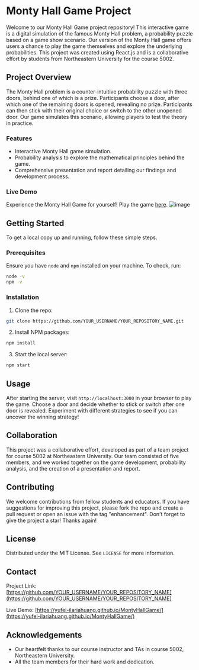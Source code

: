 
# Monty Hall Game Project

Welcome to our Monty Hall Game project repository! This interactive game is a digital simulation of the famous Monty Hall problem, a probability puzzle based on a game show scenario. Our version of the Monty Hall game offers users a chance to play the game themselves and explore the underlying probabilities. This project was created using React.js and is a collaborative effort by students from Northeastern University for the course 5002.

## Project Overview

The Monty Hall problem is a counter-intuitive probability puzzle with three doors, behind one of which is a prize. Participants choose a door, after which one of the remaining doors is opened, revealing no prize. Participants can then stick with their original choice or switch to the other unopened door. Our game simulates this scenario, allowing players to test the theory in practice.

### Features

- Interactive Monty Hall game simulation.
- Probability analysis to explore the mathematical principles behind the game.
- Comprehensive presentation and report detailing our findings and development process.

### Live Demo

Experience the Monty Hall Game for yourself! Play the game [here](https://yufei-ilariahuang.github.io/MontyHallGame/).
![image](https://github.com/yufei-ilariahuang/MontyHallGame/assets/129757476/d5aa94f1-144c-47de-9f63-b874806d35c7)


## Getting Started

To get a local copy up and running, follow these simple steps.

### Prerequisites

Ensure you have `node` and `npm` installed on your machine. To check, run:

```bash
node -v
npm -v
```

### Installation

1. Clone the repo:
```bash
git clone https://github.com/YOUR_USERNAME/YOUR_REPOSITORY_NAME.git
```
2. Install NPM packages:
```bash
npm install
```
3. Start the local server:
```bash
npm start
```

## Usage

After starting the server, visit `http://localhost:3000` in your browser to play the game. Choose a door and decide whether to stick or switch after one door is revealed. Experiment with different strategies to see if you can uncover the winning strategy!

## Collaboration

This project was a collaborative effort, developed as part of a team project for course 5002 at Northeastern University. Our team consisted of five members, and we worked together on the game development, probability analysis, and the creation of a presentation and report.

## Contributing

We welcome contributions from fellow students and educators. If you have suggestions for improving this project, please fork the repo and create a pull request or open an issue with the tag "enhancement". Don't forget to give the project a star! Thanks again!

## License

Distributed under the MIT License. See `LICENSE` for more information.

## Contact

Project Link: [https://github.com/YOUR_USERNAME/YOUR_REPOSITORY_NAME](https://github.com/YOUR_USERNAME/YOUR_REPOSITORY_NAME)

Live Demo: [https://yufei-ilariahuang.github.io/MontyHallGame/](https://yufei-ilariahuang.github.io/MontyHallGame/)

## Acknowledgements

- Our heartfelt thanks to our course instructor and TAs in course 5002, Northeastern University.
- All the team members for their hard work and dedication.
